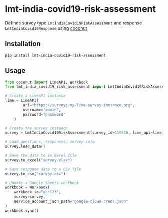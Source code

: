 # lmt-india-covid19-risk-assessment

Defines survey type `LmtIndiaCovid19RiskAssessment` and response `LmtIndiaCovid19Response` using [coconut](https://github.com/istresearch/coconut)


## Installation

```
pip install lmt-india-covid19-risk-assessment
```

## Usage

```python
from coconut import LimeAPI, Workbook
from lmt_india_covid19_risk_assessment import LmtIndiaCovid19RiskAssessment

# Create a LimeAPI instance
lime = LimeAPI(
        url="https://surveys.my-lime-survey-instance.org",
        username="admin",
        password="password"
    )

# Create the survey instance
survey = LmtIndiaCovid19RiskAssessment(survey_id=119618, lime_api=lime)

# Load questions, responses, survey info
survey.load_data()

# Save the data to an Excel file
survey.to_excel("survey.xlsx")

# Save response data to a CSV file
survey.to_csv("survey.csv")

# Update a Google Sheets workbook
workbook = Workbook(
    workbook_id="abc123",
    survey=survey,
    service_account_json_path="google-cloud-creds.json"
)
workbook.sync()
```